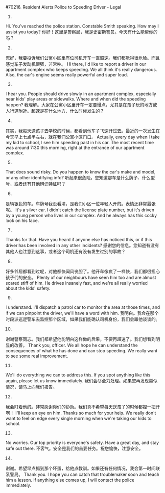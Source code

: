 #70216. Resident Alerts Police to Speeding Driver - Legal

1.
Hi. You've reached the police station. Constable Smith speaking. How may I assist you today?
你好！这里是警察局，我是史密斯警员。今天有什么能帮你的吗？

2.
您好，我要投诉我们公寓小区里有位司机开车一直超速。我们都觉得很危险。而且感觉车子发动机很强，非常吵。
Hi there, I'd like to report a driver in our apartment complex who keeps speeding. We all think it's really dangerous. Also, the car's engine seems really powerful and super loud.

3.
I hear you. People should drive slowly in an apartment complex, especially near kids' play areas or sidewalks. Where and when did the speeding happen?
我理解。大家在公寓小区里开车一定要慢点，尤其是在孩子玩的地方或人行道附近。超速是在什么地方、什么时候发生的？

4.
其实，我每天送孩子去学校的时候，都看到他车子飞速开过去。最近的一次发生在今天早上七点半左右，就在我们公寓小区门口。
Actually, every day when I take my kid to school, I see him speeding past in his car. The most recent time was around 7:30 this morning, right at the entrance of our apartment complex.

5.
That does sound risky. Do you happen to know the car's make and model, or any other identifying info?
听起来很危险。您知道那车是什么牌子、什么型号，或者还有其他辨识特征吗？

6.
是辆银色的车。车牌号我没看清，是我们小区一位年轻人开的。表情还非常嚣张呢。
It's a silver car. I didn't catch the license plate number, but it's driven by a young person who lives in our complex. And he always has this cocky look on his face.

7.
Thanks for that. Have you heard if anyone else has noticed this, or if this driver has been involved in any other incidents?
感谢您的信息。您知道有没有其他人也注意到这事，或者这个司机还有没有发生过别的事故？

8.
好多邻居都看到过呢，对他都快闻风丧胆了。他开车像疯了一样快，我们都很担心孩子们的安全。
Plenty of our neighbours have seen him too and are almost scared stiff of him. He drives insanely fast, and we're all really worried about the kids' safety.

9.
I understand. I'll dispatch a patrol car to monitor the area at those times, and if we can pinpoint the driver, we'll have a word with him.
我明白。我会在那个时段派巡逻警车去监控那个区域，如果我们能确认司机身份，我们会跟他谈谈的。

10.
谢谢警察同志。我们都希望他能明白这样做的后果，不要再超速了。我们想看到明显的改善。
Thank you, officer. We all hope he can understand the consequences of what he has done and can stop speeding. We really want to see some real improvement.

11.
We'll do everything we can to address this. If you spot anything like this again, please let us know immediately.
我们会尽全力处理。如果您再发现类似情况，请马上向我们报告。

12.
我会盯着他的。非常感谢你们的协助。我们真不希望每天送孩子的时候都捏一把汗啊！
I'll keep an eye on him. Thanks so much for your help. We really don't want to feel on edge every single morning when we're taking our kids to school.

13.
No worries. Our top priority is everyone's safety. Have a great day, and stay safe out there.
不客气。安全是我们的首要任务。祝您愉快，注意安全。

14.
谢谢。希望早点抓到那个坏蛋，给他点教训。如果还有任何情况，我会第一时间联系警局。
Thank you. I hope you can catch that troublemaker soon and teach him a lesson. If anything else comes up, I will contact the police immediately.